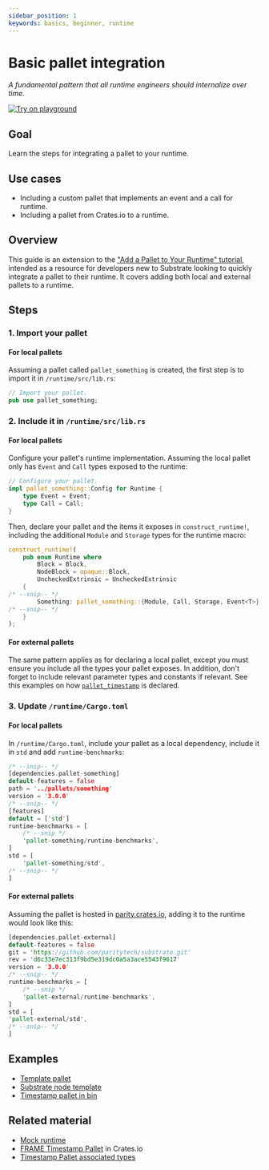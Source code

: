 ```yaml
---
sidebar_position: 1
keywords: basics, beginner, runtime
---
```


# Basic pallet integration

_A fundamental pattern that all runtime engineers should internalize over time._

[![Try on playground](https://img.shields.io/badge/Playground-Node_Template-brightgreen?logo=Parity%20Substrate)](https://playground.substrate.dev/?deploy=node-template)

## Goal

Learn the steps for integrating a pallet to your runtime.

## Use cases

- Including a custom pallet that implements an event and a call for runtime.
- Including a pallet from Crates.io to a runtime.
## Overview

This guide is an extension to the ["Add a Pallet to Your Runtime" tutorial][add-a-pallet-tutorial], intended as a resource 
for developers new to Substrate looking to quickly integrate a pallet to their runtime. It covers adding both local and external pallets to a runtime.

## Steps

### 1. Import your pallet
#### For local pallets
Assuming a pallet called `pallet_something` is created, the first step is to import it in `/runtime/src/lib.rs`:

```rust
// Import your pallet.
pub use pallet_something;
```
### 2. Include it in `/runtime/src/lib.rs` 
#### For local pallets
Configure your pallet's runtime implementation. Assuming the local pallet only has `Event` and `Call` types exposed to the runtime:

```rust
// Configure your pallet.
impl pallet_something::Config for Runtime {
	type Event = Event;
	type Call = Call;
}
```

Then, declare your pallet and the items it exposes in `construct_runtime!`, including the additional `Module` and `Storage` 
types for the runtime macro: 

```rust
construct_runtime!(
	pub enum Runtime where
		Block = Block,
		NodeBlock = opaque::Block,
		UncheckedExtrinsic = UncheckedExtrinsic
	{
/* --snip-- */
		Something: pallet_something::{Module, Call, Storage, Event<T>}, 
/* --snip-- */
	}
);
```
#### For external pallets
The same pattern applies as for declaring a local pallet, except you must ensure you include all the types your pallet exposes.
In addition, don't forget to include relevant parameter types and constants if relevant. See this examples on how [`pallet_timestamp`][timestamp-frame]
is declared.


### 3. Update `/runtime/Cargo.toml`
#### For local pallets
In `/runtime/Cargo.toml`, include your pallet as a local dependency, include it in `std` and add `runtime-benchmarks`:

```rust
/* --snip-- */
[dependencies.pallet-something]
default-features = false
path = '../pallets/something'
version = '3.0.0'
/* --snip-- */
[features]
default = ['std']
runtime-benchmarks = [
	/* --snip */
	'pallet-something/runtime-benchmarks',
]
std = [
	'pallet-something/std',
/* --snip-- */
]
```
#### For external pallets
Assuming the pallet is hosted in [parity.crates.io][parity-crates], adding it to the runtime would look like this:

```rust
[dependencies.pallet-external]
default-features = false
git = 'https://github.com/paritytech/substrate.git'
rev = 'd6c33e7ec313f9bd5e319dc0a5a3ace5543f9617'
version = '3.0.0'
/* --snip-- */
runtime-benchmarks = [
	/* --snip */
	'pallet-external/runtime-benchmarks',
]
std = [
'pallet-external/std',
/* --snip-- */
]
```
## Examples

- [Template pallet](https://github.com/substrate-developer-hub/substrate-node-template/blob/master/pallets/template/src/lib.rs#L1-L107)
- [Substrate node template][playground]
- [Timestamp pallet in bin][timestamp-frame]

## Related material

- [Mock runtime][mock-runtime] 
- [FRAME Timestamp Pallet][timestamp-crates] in Crates.io
- [Timestamp Pallet associated types][timestamp-rustdocs]

[add-a-pallet-tutorial]: https://substrate.dev/docs/en/tutorials/add-a-pallet/import-a-pallet
[playground]: playground.substrate.dev
[mock-runtime]: https://substrate.dev/docs/en/knowledgebase/runtime/tests#mock-runtime-environment
[parity-crates]: https://crates.parity.io/sc_service/index.html
[timestamp-frame]: https://github.com/paritytech/substrate/blob/master/bin/node/runtime/src/lib.rs#L413-L422
[timestamp-crates]: https://crates.io/crates/pallet-timestamp
[timestamp-rustdocs]: https://substrate.dev/rustdocs/v3.0.0/pallet_timestamp/pallet/trait.Config.html#associated-types